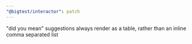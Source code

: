 ```yaml
---
"@bigtest/interactor": patch
---
```


"did you mean" suggestions always render as a table, rather than an inline comma separated list
